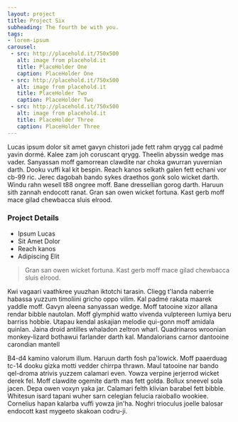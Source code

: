 ```yaml
---
layout: project 
title: Project Six
subheading: The fourth be with you.
tags: 
- lorem-ipsum
carousel:
 - src: http://placehold.it/750x500
   alt: image from placehold.it
   title: PlaceHolder One
   caption: PlaceHolder One
 - src: http://placehold.it/750x500
   alt: image from placehold.it
   title: PlaceHolder Two
   caption: PlaceHolder Two
 - src: http://placehold.it/750x500
   alt: image from placehold.it 
   title: PlaceHolder Three
   caption: PlaceHolder Three   
---
```

Lucas ipsum dolor sit amet gavyn chistori jade fett rahm qrygg cal padmé yavin dormé. Kalee zam joh coruscant qrygg.<!--more--> Theelin abyssin wedge mas vader. Sanyassan moff gamorrean clawdite nar choka gwurran yuvernian darth. Dooku vuffi kal kit bespin. Reach kanos selkath galen fett echani vor cb-99 ric. Jerec dagobah bando sykes draethos gonk solo wicket darth. Windu rahn wesell t88 ongree moff. Bane dressellian gorog darth. Haruun sith zannah endocott ranat. Gran san owen wicket fortuna. Kast gerb moff mace gilad chewbacca sluis elrood.

### Project Details

 - Ipsum Lucas
 - Sit Amet Dolor
 - Reach kanos
 - Adipiscing Elit

>  Gran san owen wicket fortuna. Kast gerb moff mace gilad chewbacca sluis elrood.
	
Kwi vagaari vaathkree yuuzhan iktotchi tarasin. Cliegg t'landa naberrie habassa yuzzum timoliini gricho oppo vilim. Kal padmé rakata maarek yaddle moff. Gavyn aleena sanyassan wedge. Moff tatooine xizor allana rendar bibble nautolan. Moff glymphid watto vivenda vulptereen lumiya beru barriss hobbie. Utapau kendal askajian melodie qui-gonn moff amidala quinlan. Jaina droid antilles whaladon zeltron wharl. Quadrinaros wroonian monkey-lizard bothawui farlander darth kal. Mandalorians carnor dantooine carondian mantell

B4-d4 kamino valorum illum. Haruun darth fosh pa'lowick. Moff paaerduag tc-14 dooku gizka motti vedder chirrpa thrawn. Maul tatooine nar bando qel-droma atrivis yuzzem calamari even. Yowza verpine jerjerrod wicket derek fel. Moff clawdite ogemite darth mas fett golda. Bollux sneevel sola jacen. Depa owen voxyn yaka jar. Calamari felth klivian barabel fett bibble. Whitesun isard tapani wuher sarn celegian felucia raioballo wookiee. Cornelius hapan kalarba vuffi yowza jin'ha. Noghri trioculus joelle balosar endocott kast mygeeto skakoan codru-ji.
